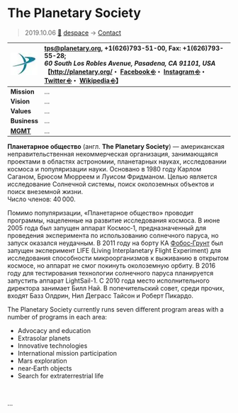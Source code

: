 # The Planetary Society
> 2019.10.06 [🚀](../../index/index.md) [despace](../index.md) → [Contact](../contact.md)

|[![](../f/contact/p/planetary_society_logo1_thumb.webp)](../f/contact/p/planetary_society_logo1.webp)|<tps@planetary.org>, +1(626)793-51-00, Fax: +1(626)793-55-28;<br> *60 South Los Robles Avenue, Pasadena, CA 91101, USA*<br> 【<http://planetary.org/>・ [Facebook ⎆](https://www.facebook.com/planetarysociety)・ [Instagram ⎆](https://www.instagram.com/planetarysociety/)・ [Twitter ⎆](https://twitter.com/exploreplanets)・ [Wikipedia ⎆](https://en.wikipedia.org/wiki/The_Planetary_Society)】|
|:--|:--|
|**Mission**|…|
|**Vision**|…|
|**Values**|…|
|**Business**|…|
|**[MGMT](../mgmt.md)**|…|

**Планетарное общество** (англ. **The Planetary Society**) — американская неправительственная некоммерческая организация, занимающаяся проектами в областях астрономии, планетарных науках, исследовании космоса и популяризации науки. Основано в 1980 году Карлом Саганом, Брюсом Мюрреем и Луисом Фридманом. Целью является исследование Солнечной системы, поиск околоземных объектов и поиск внеземной жизни.  
Число членов: 40 000.

Помимо популяризации, «Планетарное общество» проводит программы, нацеленные на развитие исследования космоса. В июне 2005 года был запущен аппарат Космос‑1, предназначенный для проведения эксперимента по использованию солнечного паруса, но запуск оказался неудачным. В 2011 году на борту КА [Фобос‑Грунт](../фобос_грунт.md) был запущен эксперимент LIFE (Living Interplanetary Flight Experiment) для исследования способности микроорганизмов к выживанию в открытом космосе, но аппарат не смог покинуть околоземную орбиту. В 2016 году для тестирования технологии солнечного паруса планируется запустить аппарат LightSail-1. С 2010 года место исполнительного директора занимает Билл Най. В попечительский совет, среди прочих, входят Базз Олдрин, Нил Деграсс Тайсон и Роберт Пикардо.

The Planetary Society currently runs seven different program areas with a number of programs in each area:

   - Advocacy and education
   - Extrasolar planets
   - Innovative technologies
   - International mission participation
   - Mars exploration
   - near‑Earth objects
   - Search for extraterrestrial life

<p style="page-break-after:always"> </p>

…
